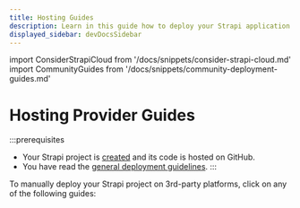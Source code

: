 ```yaml
---
title: Hosting Guides
description: Learn in this guide how to deploy your Strapi application.
displayed_sidebar: devDocsSidebar
---
```


import ConsiderStrapiCloud from '/docs/snippets/consider-strapi-cloud.md'
import CommunityGuides from '/docs/snippets/community-deployment-guides.md'

# Hosting Provider Guides

:::prerequisites
* Your Strapi project is [created](/dev-docs/installation) and its code is hosted on GitHub.
* You have read the [general deployment guidelines](/dev-docs/deployment#general-guidelines).
:::

To manually deploy your Strapi project on 3rd-party platforms, click on any of the following guides:

<CustomDocCardsWrapper>
<CustomDocCard title="AWS" description="Deploy your Strapi project on AWS EC2, host your database on AWS RDS and upload your assets on AWS S3." link="/dev-docs/deployment/amazon-aws" />
<CustomDocCard title="Azure" description="Deploy your Strapi project on Microsoft Azure." link="/dev-docs/deployment/azure" />
<CustomDocCard title="DigitalOcean App Platform" description="Deploy your Strapi project on DigitalOcean App Platform." link="/dev-docs/deployment/digitalocean-app-platform" />
<CustomDocCard title="DigitalOcean Droplet" description="Deploy your Strapi project on DigitalOcean Droplets." link="/dev-docs/deployment/digitalocean" />
<CustomDocCard title="Heroku" description="Deploy your Strapi project on Heroku." link="/dev-docs/deployment/heroku" />
</CustomDocCardsWrapper>

<CommunityGuides />
<ConsiderStrapiCloud />
